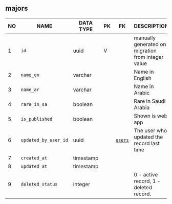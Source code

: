 majors
----------------------------


NO | NAME | DATA TYPE | PK | FK | DESCRIPTION  | COMMENTS          
---|------|-----------|----|----|--------------|----------
1|`id` | uuid | V |  | manually generated on migration from integer value | 
2|`name_en` | varchar |  |  | Name in English | 
3|`name_ar` | varchar |  |  | Name in Arabic | 
4|`rare_in_sa` | boolean |  |  | Rare in Saudi Arabia | 
5|`is_published` | boolean |  |  | Shown is web app | 
6|`updated_by_user_id` | uuid |  | [`users`](users.md) | The user who updated the record last time | 
7|`created_at` | timestamp |  |  |  | 
8|`updated_at` | timestamp |  |  |  | 
9|`deleted_status` | integer |  |  | 0 - active record, 1 - deleted record. | 
